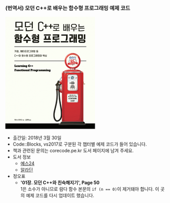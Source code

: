 
### (번역서) 모던 C++로 배우는 함수형 프로그래밍 예제 코드

![](/cover.jpg)

* 출간일: 2018년 3월 30일
* Code::Blocks, vs2017로 구분된 각 챕터별 예제 코드가 들어 있습니다.
* 책과 관련된 문의는 corecode.pe.kr 도서 페이지에 남겨 주세요.
* 도서 정보
	* [예스24](http://www.yes24.com/24/goods/59384637)
	* [알라딘](http://www.aladin.co.kr/shop/wproduct.aspx?ItemId=138158223)
* 정오표
 	* **'01장. 모던 C++와 친숙해지기', Page 50**  
 	 1은 소수가 아니므로 람다 함수 본문의 `if (n == 0)`이 제거돼야 합니다. 이 곳의 예제 코드를 다시 업데이트 했습니다.
